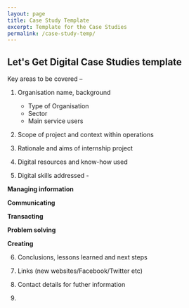 ```yaml
---
layout: page
title: Case Study Template
excerpt: Template for the Case Studies
permalink: /case-study-temp/
---
```


## Let's Get Digital Case Studies template 

Key areas to be covered –  

1. Organisation name, background  

    * Type of Organisation
    * Sector
    * Main service users
    
2. Scope of project and context within operations

3. Rationale and aims of internship project

4. Digital resources and know-how used

5. Digital skills addressed -

**Managing information**

**Communicating**

**Transacting**

**Problem solving**

**Creating**

6. Conclusions, lessons learned and next steps 

7. Links (new websites/Facebook/Twitter etc)

8. Contact details for futher information
9. 



